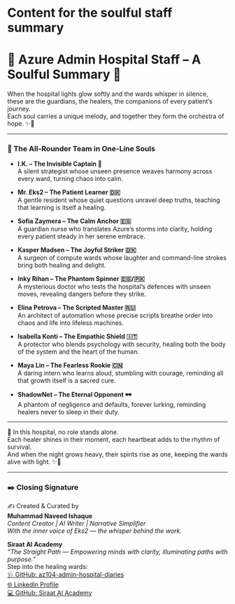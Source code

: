 # Content for the soulful staff summary
# 🌸 Azure Admin Hospital Staff – A Soulful Summary 🌸

When the hospital lights glow softly and the wards whisper in silence,  
these are the guardians, the healers, the companions of every patient’s journey.  
Each soul carries a unique melody, and together they form the orchestra of hope. ✨💖  

---

### 🌼 The All-Rounder Team in One-Line Souls

- **I.K. – The Invisible Captain 🧢**  
  A silent strategist whose unseen presence weaves harmony across every ward, turning chaos into calm.  

- **Mr. Eks2 – The Patient Learner 🇩🇰**  
  A gentle resident whose quiet questions unravel deep truths, teaching that learning is itself a healing.  

- **Sofia Zaymera – The Calm Anchor 🇪🇸**  
  A guardian nurse who translates Azure’s storms into clarity, holding every patient steady in her serene embrace.  

- **Kasper Madsen – The Joyful Striker 🇩🇰**  
  A surgeon of compute wards whose laughter and command-line strokes bring both healing and delight.  

- **Inky Rihan – The Phantom Spinner 🇪🇸/🇵🇰**  
  A mysterious doctor who tests the hospital’s defences with unseen moves, revealing dangers before they strike.  

- **Elina Petrova – The Scripted Master 🇷🇺**  
  An architect of automation whose precise scripts breathe order into chaos and life into lifeless machines.  

- **Isabella Konti – The Empathic Shield 🇮🇹**  
  A protector who blends psychology with security, healing both the body of the system and the heart of the human.  

- **Maya Lin – The Fearless Rookie 🇨🇳**  
  A daring intern who learns aloud, stumbling with courage, reminding all that growth itself is a sacred cure.  

- **ShadowNet – The Eternal Opponent 🕶️**  
  A phantom of negligence and defaults, forever lurking, reminding healers never to sleep in their duty.  

---

🌷 In this hospital, no role stands alone.  
Each healer shines in their moment, each heartbeat adds to the rhythm of survival.  
And when the night grows heavy, their spirits rise as one, keeping the wards alive with light. ✨💖  

---

### ✒️ Closing Signature

✍️ Created & Curated by  
**Muhammad Naveed Ishaque**  
_Content Creator | AI Writer | Narrative Simplifier_  
_With the inner voice of Eks2 — the whisper behind the work._

**Siraat AI Academy**  
_“The Straight Path — Empowering minds with clarity, illuminating paths with purpose.”_  
Step into the healing wards:  
[🩺 GitHub: az104-admin-hospital-diaries](https://github.com/siraat-ai-academy/az104-admin-hospital-diaries)  
[🌐 LinkedIn Profile](https://lnkd.in/dquwuE-5)  
[💻 GitHub: Siraat AI Academy](https://github.com/siraat-ai-academy)  
